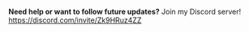 **Need help or want to follow future updates?** Join my Discord server! https://discord.com/invite/Zk9HRuz4ZZ
